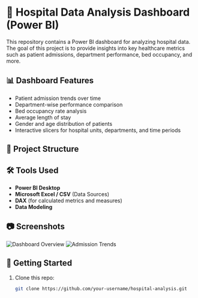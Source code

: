 # 🏥 Hospital Data Analysis Dashboard (Power BI)

This repository contains a Power BI dashboard for analyzing hospital data. The goal of this project is to provide insights into key healthcare metrics such as patient admissions, department performance, bed occupancy, and more.

## 📊 Dashboard Features

- Patient admission trends over time
- Department-wise performance comparison
- Bed occupancy rate analysis
- Average length of stay
- Gender and age distribution of patients
- Interactive slicers for hospital units, departments, and time periods

## 📁 Project Structure

## 🛠️ Tools Used

- **Power BI Desktop**
- **Microsoft Excel / CSV** (Data Sources)
- **DAX** (for calculated metrics and measures)
- **Data Modeling**

## 📷 Screenshots

![Dashboard Overview](path/to/screenshot1.png)
![Admission Trends](path/to/screenshot2.png)

## 🚀 Getting Started

1. Clone this repo:
   ```bash
   git clone https://github.com/your-username/hospital-analysis.git
